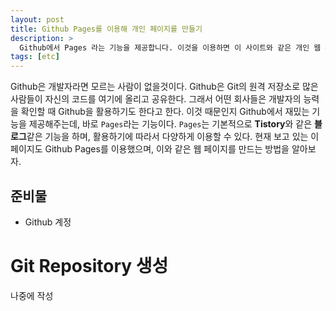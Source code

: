```yaml
---
layout: post
title: Github Pages를 이용해 개인 페이지를 만들기
description: >
  Github에서 Pages 라는 기능을 제공합니다. 이것을 이용하면 이 사이트와 같은 개인 웹 페이지를 만들 수 있습니다. Github Pages 기능을 이용하는 방법을 알아보겠습니다.
tags: [etc]
---
```


Github은 개발자라면 모르는 사람이 없을것이다. Github은 Git의 원격 저장소로 많은 사람들이 자신의 코드를 여기에 올리고 공유한다. 그래서 어떤 회사들은 개발자의 능력을 확인할 때 Github을 활용하기도 한다고 한다. 이것 때문인지 Github에서 재밌는 기능을 제공해주는데, 바로 `Pages`라는 기능이다. `Pages`는 기본적으로 **Tistory**와 같은 **블로그**같은 기능을 하며, 활용하기에 따라서 다양하게 이용할 수 있다. 현재 보고 있는 이 페이지도 Github Pages를 이용했으며, 이와 같은 웹 페이지를 만드는 방법을 알아보자.
## 준비물
* Github 계정
# Git Repository 생성
나중에 작성
